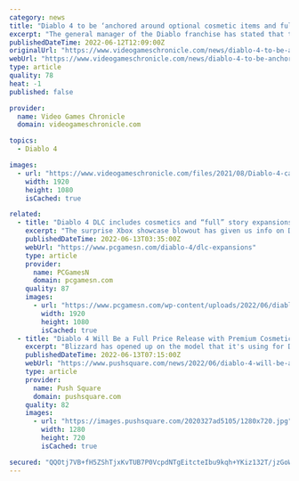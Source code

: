 ```yaml
---
category: news
title: "Diablo 4 to be ‘anchored around optional cosmetic items and full story driven expansions’"
excerpt: "The general manager of the Diablo franchise has stated that the upcoming Diablo 4 will be supported with content for years after release, including “optional cosmetic items”. Alongside the release of ..."
publishedDateTime: 2022-06-12T12:09:00Z
originalUrl: "https://www.videogameschronicle.com/news/diablo-4-to-be-anchored-around-optional-cosmetic-items-and-full-story-driven-expansions/"
webUrl: "https://www.videogameschronicle.com/news/diablo-4-to-be-anchored-around-optional-cosmetic-items-and-full-story-driven-expansions/"
type: article
quality: 78
heat: -1
published: false

provider:
  name: Video Games Chronicle
  domain: videogameschronicle.com

topics:
  - Diablo 4

images:
  - url: "https://www.videogameschronicle.com/files/2021/08/Diablo-4-campfire.jpg"
    width: 1920
    height: 1080
    isCached: true

related:
  - title: "Diablo 4 DLC includes cosmetics and “full” story expansions"
    excerpt: "The surprise Xbox showcase blowout has given us info on Diablo 4 DLC, and it'll restrict microtransactions to cosmetics - with proper story expansions coming ..."
    publishedDateTime: 2022-06-13T03:35:00Z
    webUrl: "https://www.pcgamesn.com/diablo-4/dlc-expansions"
    type: article
    provider:
      name: PCGamesN
      domain: pcgamesn.com
    quality: 87
    images:
      - url: "https://www.pcgamesn.com/wp-content/uploads/2022/06/diablo-4-story-expansions.jpg"
        width: 1920
        height: 1080
        isCached: true
  - title: "Diablo 4 Will Be a Full Price Release with Premium Cosmetic Items and Expansions"
    excerpt: "Blizzard has opened up on the model that it's using for Diablo 4. Just in case there was any doubt, Diablo 4 will be a full price release. There were some rumours floating around that it could end up ..."
    publishedDateTime: 2022-06-13T07:15:00Z
    webUrl: "https://www.pushsquare.com/news/2022/06/diablo-4-will-be-a-full-price-release-with-premium-cosmetic-items-and-expansions"
    type: article
    provider:
      name: Push Square
      domain: pushsquare.com
    quality: 82
    images:
      - url: "https://images.pushsquare.com/2020327ad5105/1280x720.jpg"
        width: 1280
        height: 720
        isCached: true

secured: "QQOtj7VB+fH5ZShTjxKvTUB7P0VcpdNTgEitcteIbu9kqh+YKiz132T/jzGoWtXlj5LlZVIb6rNJoP22rJhgxhSdWwr3tMtHYNJJI0THmnOB7AG1Kh6AKvjz0ogQa0vQ629GhD8zQnH8QEXJM7yvnHFJwTQJaU/QTMw9z54fje/OEPMY8QTU6AOriv3+70bWStxZB2gzfbV8zciIDCNzuOViueRex8q34cMPeK5xoR3SNIhudgKSdJ4oul+Ilyq3MnUoSw5bOmug7Qte8YklwoQLkeTPzbNp4d7O/8MYGFLnQf9oBmkNld1ige/erWnZNay+Hq8vhSpMeBivdb5Zjr4BfQpjBA6SOHSZVgGZbow=;5j6LvnI+36uNj6C/bVEXiA=="
---
```


